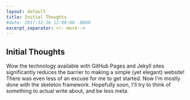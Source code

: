 ```yaml
---
layout: default
title: Initial Thoughts
#date: 2017-12-16 12:00:00 -0800
excerpt_separator: <!--more-->
---
```


## Initial Thoughts

Wow the technology available with GitHub Pages and Jekyll sites significantly reduces the barrier to making a simple (yet elegant) website!
There was even less of an excuse for me to get started. Now I'm mostly done with the skeleton framework. Hopefully soon,
I'll try to think of something to actual write about, and be less meta.
<!--more-->
